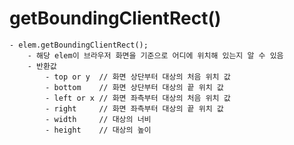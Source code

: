 # getBoundingClientRect()
    - elem.getBoundingClientRect();
        - 해당 elem이 브라우저 화면을 기준으로 어디에 위치해 있는지 알 수 있음
        - 반환값
            - top or y  // 화면 상단부터 대상의 처음 위치 값
            - bottom    // 화면 상단부터 대상의 끝 위치 값
            - left or x // 화면 좌측부터 대상의 처음 위치 값
            - right     // 화면 좌측부터 대상의 끝 위치 값
            - width     // 대상의 너비
            - height    // 대상의 높이